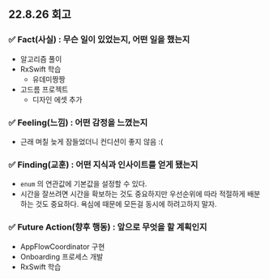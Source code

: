 ## 22.8.26 회고

### ✅ Fact(사실) : 무슨 일이 있었는지, 어떤 일을 했는지

- 알고리즘 풀이
- RxSwift 학습
  - 유데미짱짱
- 고드름 프로젝트
  - 디자인 에셋 추가

### ✅ Feeling(느낌) : 어떤 감정을 느꼈는지

- 근래 며칠 늦게 잠들었더니 컨디션이 좋지 않음 :(

### ✅ Finding(교훈) : 어떤 지식과 인사이트를 얻게 됐는지

- `enum` 의 연관값에 기본값을 설정할 수 있다.
- 시간을 잘쓰려면 시간을 확보하는 것도 중요하지만 우선순위에 따라 적절하게 배분하는 것도 중요하다. 욕심에 때문에 모든걸 동시에 하려고하지 말자.

### ✅ Future Action(향후 행동) : 앞으로 무엇을 할 계획인지

- AppFlowCoordinator 구현
- Onboarding 프로세스 개발
- RxSwift 학습
